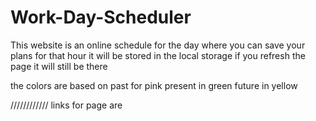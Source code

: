 # Work-Day-Scheduler
This website is an online schedule for the day 
where you can save your plans for that hour 
it will be stored in the local storage 
if you refresh the page it will still be there

the colors are based on 
past for pink
present in green 
future in yellow

////////////
links for page are



